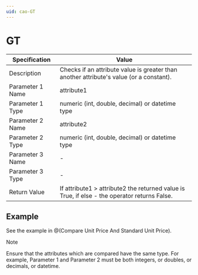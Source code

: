 ```yaml
---
uid: cao-GT
---
```


# GT

| Specification         | Value                                                        |
| --------------------- | ------------------------------------------------------------ |
| Description           | Checks if an attribute value is greater than another attribute's value (or a constant).           |
| Parameter 1 Name      | attribute1                                                         |
| Parameter 1 Type      | numeric (int, double, decimal) or datetime type                                    |
| Parameter 2 Name      | attribute2                                                          |
| Parameter 2 Type      | numeric (int, double, decimal) or datetime type                                                            |
| Parameter 3 Name      | -                                                            |
| Parameter 3 Type      | -                                                            |
| Return Value          | If attribute1 > attribute2 the returned value is True, if else - the operator returns False.                                                          |


## Example

See the example in @(Compare Unit Price And Standard Unit Price).

> [!NOTE]
> Ensure that the attributes which are compared have the same type. For example, Parameter 1 and Parameter 2 must be both integers, or doubles, or decimals, or datetime.
